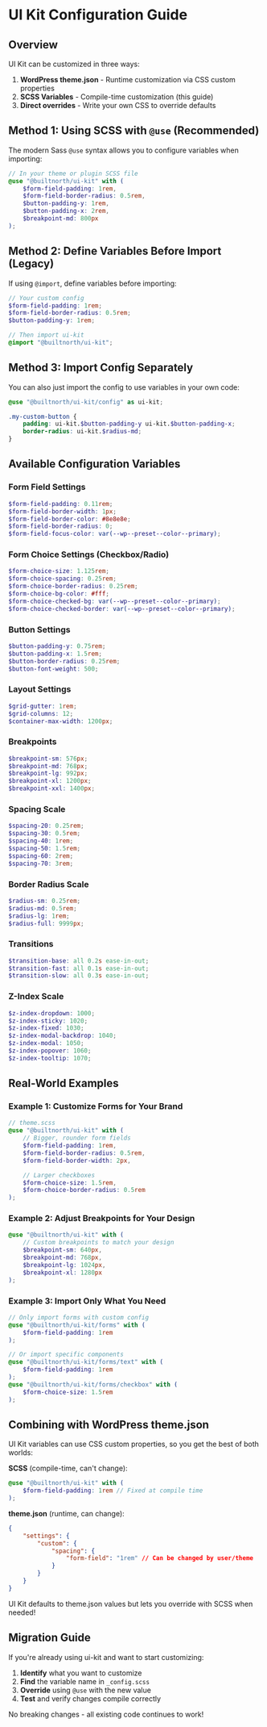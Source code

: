 # UI Kit Configuration Guide

## Overview

UI Kit can be customized in three ways:

1. **WordPress theme.json** - Runtime customization via CSS custom properties
2. **SCSS Variables** - Compile-time customization (this guide)
3. **Direct overrides** - Write your own CSS to override defaults

## Method 1: Using SCSS with `@use` (Recommended)

The modern Sass `@use` syntax allows you to configure variables when importing:

```scss
// In your theme or plugin SCSS file
@use "@builtnorth/ui-kit" with (
	$form-field-padding: 1rem,
	$form-field-border-radius: 0.5rem,
	$button-padding-y: 1rem,
	$button-padding-x: 2rem,
	$breakpoint-md: 800px
);
```

## Method 2: Define Variables Before Import (Legacy)

If using `@import`, define variables before importing:

```scss
// Your custom config
$form-field-padding: 1rem;
$form-field-border-radius: 0.5rem;
$button-padding-y: 1rem;

// Then import ui-kit
@import "@builtnorth/ui-kit";
```

## Method 3: Import Config Separately

You can also just import the config to use variables in your own code:

```scss
@use "@builtnorth/ui-kit/config" as ui-kit;

.my-custom-button {
	padding: ui-kit.$button-padding-y ui-kit.$button-padding-x;
	border-radius: ui-kit.$radius-md;
}
```

## Available Configuration Variables

### Form Field Settings

```scss
$form-field-padding: 0.11rem;
$form-field-border-width: 1px;
$form-field-border-color: #8e8e8e;
$form-field-border-radius: 0;
$form-field-focus-color: var(--wp--preset--color--primary);
```

### Form Choice Settings (Checkbox/Radio)

```scss
$form-choice-size: 1.125rem;
$form-choice-spacing: 0.25rem;
$form-choice-border-radius: 0.25rem;
$form-choice-bg-color: #fff;
$form-choice-checked-bg: var(--wp--preset--color--primary);
$form-choice-checked-border: var(--wp--preset--color--primary);
```

### Button Settings

```scss
$button-padding-y: 0.75rem;
$button-padding-x: 1.5rem;
$button-border-radius: 0.25rem;
$button-font-weight: 500;
```

### Layout Settings

```scss
$grid-gutter: 1rem;
$grid-columns: 12;
$container-max-width: 1200px;
```

### Breakpoints

```scss
$breakpoint-sm: 576px;
$breakpoint-md: 768px;
$breakpoint-lg: 992px;
$breakpoint-xl: 1200px;
$breakpoint-xxl: 1400px;
```

### Spacing Scale

```scss
$spacing-20: 0.25rem;
$spacing-30: 0.5rem;
$spacing-40: 1rem;
$spacing-50: 1.5rem;
$spacing-60: 2rem;
$spacing-70: 3rem;
```

### Border Radius Scale

```scss
$radius-sm: 0.25rem;
$radius-md: 0.5rem;
$radius-lg: 1rem;
$radius-full: 9999px;
```

### Transitions

```scss
$transition-base: all 0.2s ease-in-out;
$transition-fast: all 0.1s ease-in-out;
$transition-slow: all 0.3s ease-in-out;
```

### Z-Index Scale

```scss
$z-index-dropdown: 1000;
$z-index-sticky: 1020;
$z-index-fixed: 1030;
$z-index-modal-backdrop: 1040;
$z-index-modal: 1050;
$z-index-popover: 1060;
$z-index-tooltip: 1070;
```

## Real-World Examples

### Example 1: Customize Forms for Your Brand

```scss
// theme.scss
@use "@builtnorth/ui-kit" with (
	// Bigger, rounder form fields
	$form-field-padding: 1rem,
	$form-field-border-radius: 0.5rem,
	$form-field-border-width: 2px,

	// Larger checkboxes
	$form-choice-size: 1.5rem,
	$form-choice-border-radius: 0.5rem
);
```

### Example 2: Adjust Breakpoints for Your Design

```scss
@use "@builtnorth/ui-kit" with (
	// Custom breakpoints to match your design
	$breakpoint-sm: 640px,
	$breakpoint-md: 768px,
	$breakpoint-lg: 1024px,
	$breakpoint-xl: 1280px
);
```

### Example 3: Import Only What You Need

```scss
// Only import forms with custom config
@use "@builtnorth/ui-kit/forms" with (
	$form-field-padding: 1rem
);

// Or import specific components
@use "@builtnorth/ui-kit/forms/text" with (
	$form-field-padding: 1rem
);
@use "@builtnorth/ui-kit/forms/checkbox" with (
	$form-choice-size: 1.5rem
);
```

## Combining with WordPress theme.json

UI Kit variables can use CSS custom properties, so you get the best of both worlds:

**SCSS** (compile-time, can't change):

```scss
@use "@builtnorth/ui-kit" with (
	$form-field-padding: 1rem // Fixed at compile time
);
```

**theme.json** (runtime, can change):

```json
{
	"settings": {
		"custom": {
			"spacing": {
				"form-field": "1rem" // Can be changed by user/theme
			}
		}
	}
}
```

UI Kit defaults to theme.json values but lets you override with SCSS when needed!

## Migration Guide

If you're already using ui-kit and want to start customizing:

1. **Identify** what you want to customize
2. **Find** the variable name in `_config.scss`
3. **Override** using `@use` with the new value
4. **Test** and verify changes compile correctly

No breaking changes - all existing code continues to work!
